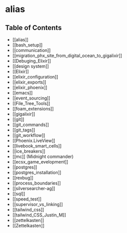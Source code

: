 # alias

## Table of Contents
- [[alias]]
- [[bash_setup]]
- [[communication]]
- [[migration_phx_site_from_digital_ocean_to_gigalixir]]
- [[Debuging_Elixir]]
- [[design system]]
- [[Elixir]]
- [[elixir_configuration]]
- [[elixir_exports]]
- [[elixir_phoenix]]
- [[emacs]]
- [[event_sourcing]]
- [[File_Tree_Tools]]
- [[foam_extensions]]
- [[gigalixir]]
- [[git]]
- [[git_commands]]
- [[git_tags]]
- [[git_workflow]]
- [[Phoenix.LiveView]]
- [[livebook_smart_cells]]
- [[ice_breakers]]
- [[mc]] (Midnight commander)
- [[ecsx_game_evelopment]]
- [[postgres]]
- [[postgres_installation]]
- [[rexbug]]
- [[process_boundaries]]
- [[silversearcher-ag]]
- [[sql]]
- [[speed_test]]
- [[supervisor_vs_linking]]
- [[tailwind_css]]
- [[tailwind_CSS_Justin_M]]
- [[zettelkasten]]
- [[Zettelkasten]]